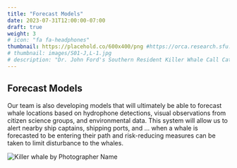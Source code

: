 ```yaml
---
title: "Forecast Models"
date: 2023-07-31T12:00:00-07:00
draft: true
weight: 3
# icon: "fa fa-headphones"
thumbnail: https://placehold.co/600x400/png #https://orca.research.sfu.ca/catalogue/home-media/S01-J,L-1.jpg
# thumbnail: images/S01-J,L-1.jpg
# description: "Dr. John Ford's Southern Resident Killer Whale Call Catalogue"
---
```


## Forecast Models

Our team is also developing models that will ultimately be able to forecast whale locations based on hydrophone detections, visual observations from citizen science groups, and environmental data. This system will allow us to alert nearby ship captains, shipping ports, and ... when a whale is forecasted to be entering their path and risk-reducing measures can be taken to limit disturbance to the whales.

![Killer whale by Photographer Name](/images/credit&cropped_rainblow_whale.JPG)
